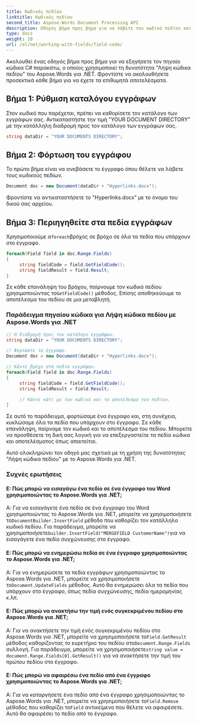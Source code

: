```yaml
---
title: Κωδικός πεδίου
linktitle: Κωδικός πεδίου
second_title: Aspose.Words Document Processing API
description: Οδηγός βήμα προς βήμα για να λάβετε τον κωδικό πεδίου και το αποτέλεσμα πεδίου στα έγγραφα Word σας με το Aspose.Words για .NET.
type: docs
weight: 10
url: /el/net/working-with-fields/field-code/
---
```


Ακολουθεί ένας οδηγός βήμα προς βήμα για να εξηγήσετε τον πηγαίο κώδικα C# παρακάτω, ο οποίος χρησιμοποιεί τη δυνατότητα "Λήψη κώδικα πεδίου" του Aspose.Words για .NET. Φροντίστε να ακολουθήσετε προσεκτικά κάθε βήμα για να έχετε τα επιθυμητά αποτελέσματα.

## Βήμα 1: Ρύθμιση καταλόγου εγγράφων

Στον κωδικό που παρέχεται, πρέπει να καθορίσετε τον κατάλογο των εγγράφων σας. Αντικαταστήστε την τιμή "YOUR DOCUMENT DIRECTORY" με την κατάλληλη διαδρομή προς τον κατάλογο των εγγράφων σας.

```csharp
string dataDir = "YOUR DOCUMENTS DIRECTORY";
```

## Βήμα 2: Φόρτωση του εγγράφου

Το πρώτο βήμα είναι να ανεβάσετε το έγγραφο όπου θέλετε να λάβετε τους κωδικούς πεδίων.

```csharp
Document doc = new Document(dataDir + "Hyperlinks.docx");
```

Φροντίστε να αντικαταστήσετε το "Hyperlinks.docx" με το όνομα του δικού σας αρχείου.

## Βήμα 3: Περιηγηθείτε στα πεδία εγγράφων

 Χρησιμοποιούμε α`foreach`βρόχος σε βρόχο σε όλα τα πεδία που υπάρχουν στο έγγραφο.

```csharp
foreach(Field field in doc.Range.Fields)
{
     string fieldCode = field.GetFieldCode();
     string fieldResult = field.Result;
}
```

 Σε κάθε επανάληψη του βρόχου, παίρνουμε τον κωδικό πεδίου χρησιμοποιώντας το`GetFieldCode()` μέθοδος. Επίσης αποθηκεύουμε το αποτέλεσμα του πεδίου σε μια μεταβλητή.

### Παράδειγμα πηγαίου κώδικα για Λήψη κώδικα πεδίου με Aspose.Words για .NET

```csharp
// Η διαδρομή προς τον κατάλογο εγγράφων.
string dataDir = "YOUR DOCUMENTS DIRECTORY";

// Φορτώστε το έγγραφο.
Document doc = new Document(dataDir + "Hyperlinks.docx");

// Κάντε βρόχο στα πεδία εγγράφου.
foreach(Field field in doc.Range.Fields)
{
     string fieldCode = field.GetFieldCode();
     string fieldResult = field.Result;

     // Κάντε κάτι με τον κωδικό και το αποτέλεσμα του πεδίου.
}
```

Σε αυτό το παράδειγμα, φορτώσαμε ένα έγγραφο και, στη συνέχεια, κυκλώσαμε όλα τα πεδία που υπάρχουν στο έγγραφο. Σε κάθε επανάληψη, παίρναμε τον κωδικό και το αποτέλεσμα του πεδίου. Μπορείτε να προσθέσετε τη δική σας λογική για να επεξεργαστείτε τα πεδία κώδικα και αποτελέσματος όπως απαιτείται.

Αυτό ολοκληρώνει τον οδηγό μας σχετικά με τη χρήση της δυνατότητας "Λήψη κώδικα πεδίου" με το Aspose.Words για .NET.

### Συχνές ερωτήσεις

#### Ε: Πώς μπορώ να εισαγάγω ένα πεδίο σε ένα έγγραφο του Word χρησιμοποιώντας το Aspose.Words για .NET;

 Α: Για να εισαγάγετε ένα πεδίο σε ένα έγγραφο του Word χρησιμοποιώντας το Aspose.Words για .NET, μπορείτε να χρησιμοποιήσετε το`DocumentBuilder.InsertField` μέθοδο που καθορίζει τον κατάλληλο κωδικό πεδίου. Για παράδειγμα, μπορείτε να χρησιμοποιήσετε`builder.InsertField("MERGEFIELD CustomerName")`για να εισαγάγετε ένα πεδίο συγχώνευσης στο έγγραφο.

#### Ε: Πώς μπορώ να ενημερώσω πεδία σε ένα έγγραφο χρησιμοποιώντας το Aspose.Words για .NET;

 Α: Για να ενημερώσετε τα πεδία εγγράφων χρησιμοποιώντας το Aspose.Words για .NET, μπορείτε να χρησιμοποιήσετε το`Document.UpdateFields` μέθοδος. Αυτό θα ενημερώσει όλα τα πεδία που υπάρχουν στο έγγραφο, όπως πεδία συγχώνευσης, πεδία ημερομηνίας κ.λπ.

#### Ε: Πώς μπορώ να ανακτήσω την τιμή ενός συγκεκριμένου πεδίου στο Aspose.Words για .NET;

 Α: Για να ανακτήσετε την τιμή ενός συγκεκριμένου πεδίου στο Aspose.Words για .NET, μπορείτε να χρησιμοποιήσετε το`Field.GetResult` μέθοδος καθορίζοντας το ευρετήριο του πεδίου στο`Document.Range.Fields` συλλογή. Για παράδειγμα, μπορείτε να χρησιμοποιήσετε`string value = document.Range.Fields[0].GetResult()` για να ανακτήσετε την τιμή του πρώτου πεδίου στο έγγραφο.

#### Ε: Πώς μπορώ να αφαιρέσω ένα πεδίο από ένα έγγραφο χρησιμοποιώντας το Aspose.Words για .NET;

 Α: Για να καταργήσετε ένα πεδίο από ένα έγγραφο χρησιμοποιώντας το Aspose.Words για .NET, μπορείτε να χρησιμοποιήσετε το`Field.Remove` μέθοδος που καθορίζει το`Field` αντικείμενο που θέλετε να αφαιρέσετε. Αυτό θα αφαιρέσει το πεδίο από το έγγραφο.